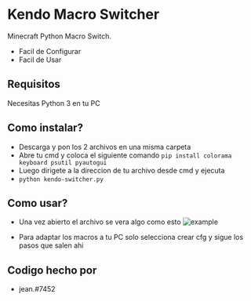 # Kendo Macro Switcher
Minecraft Python Macro Switch.


- Facil de Configurar
- Facil de Usar


Requisitos
------------

Necesitas Python 3 en tu PC

Como instalar?
------------


- Descarga y pon los 2 archivos en una misma carpeta
- Abre tu cmd y coloca el siguiente comando `pip install colorama keyboard psutil pyautogui`
- Luego dirigete a la direccion de tu archivo desde cmd y ejecuta
- `python kendo-switcher.py`



Como usar?
------------


- Una vez abierto el archivo se vera algo como esto
![example](https://imgur.com/a/S57zSwg)

- Para adaptar los macros a tu PC solo selecciona crear cfg y sigue los pasos que salen ahi

## Codigo hecho por

* jean.#7452


